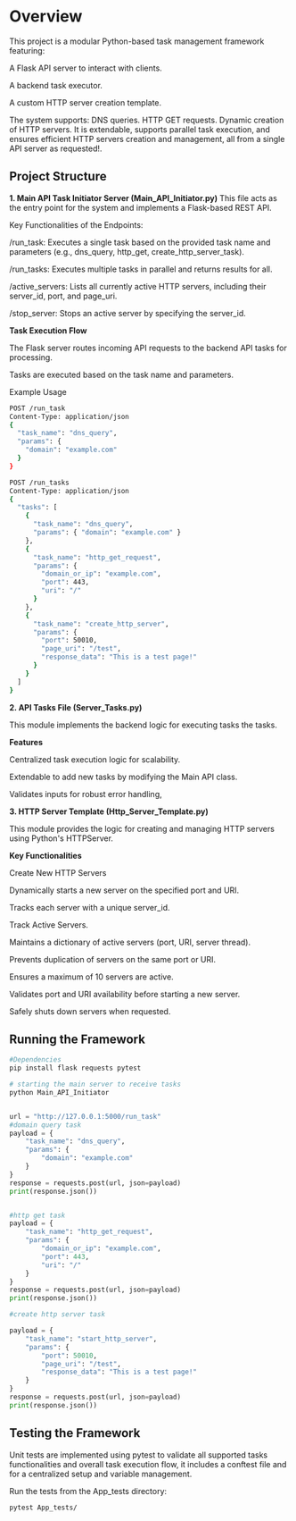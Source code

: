 # Overview

This project is a modular Python-based task management framework featuring:

A Flask API server to interact with clients.

A backend task executor.

A custom HTTP server creation template.

The system supports:
DNS queries.
HTTP GET requests.
Dynamic creation of HTTP servers.
It is extendable, supports parallel task execution, and ensures efficient HTTP servers creation and management, all from a single API server as requested!.

## Project Structure

**1. Main API Task Initiator Server (Main_API_Initiator.py)**
This file acts as the entry point for the system and implements a Flask-based REST API.

Key Functionalities of the Endpoints:

/run_task: Executes a single task based on the provided task name and parameters (e.g., dns_query, http_get, create_http_server_task).

/run_tasks: Executes multiple tasks in parallel and returns results for all.

/active_servers: Lists all currently active HTTP servers, including their server_id, port, and page_uri.

/stop_server: Stops an active server by specifying the server_id.

**Task Execution Flow**
  
The Flask server routes incoming API requests to the backend API tasks for processing.

Tasks are executed based on the task name and parameters.

Example Usage

```bash
POST /run_task
Content-Type: application/json
{
  "task_name": "dns_query",
  "params": {
    "domain": "example.com"
  }
}
```
```bash
POST /run_tasks
Content-Type: application/json
{
  "tasks": [
    {
      "task_name": "dns_query",
      "params": { "domain": "example.com" }
    },
    {
      "task_name": "http_get_request",
      "params": { 
        "domain_or_ip": "example.com", 
        "port": 443, 
        "uri": "/" 
      }
    },
    {
      "task_name": "create_http_server",
      "params": { 
        "port": 50010, 
        "page_uri": "/test", 
        "response_data": "This is a test page!" 
      }
    }
  ]
}


```

**2. API Tasks File (Server_Tasks.py)**

This module implements the backend logic for executing tasks the tasks. 

**Features**

Centralized task execution logic for scalability.

Extendable to add new tasks by modifying the Main API class.

Validates inputs for robust error handling,


**3. HTTP Server Template (Http_Server_Template.py)**

This module provides the logic for creating and managing HTTP servers using Python's HTTPServer.

**Key Functionalities**

Create New HTTP Servers

Dynamically starts a new server on the specified port and URI.

Tracks each server with a unique server_id.

Track Active Servers.

Maintains a dictionary of active servers (port, URI, server thread).

Prevents duplication of servers on the same port or URI.

Ensures a maximum of 10 servers are active.

Validates port and URI availability before starting a new server.

Safely shuts down servers when requested.


## Running the Framework

```python
#Dependencies
pip install flask requests pytest

# starting the main server to receive tasks
python Main_API_Initiator


url = "http://127.0.0.1:5000/run_task"
#domain query task
payload = {
    "task_name": "dns_query",
    "params": {
        "domain": "example.com"
    }
}
response = requests.post(url, json=payload)
print(response.json())


#http get task
payload = {
    "task_name": "http_get_request",
    "params": {
        "domain_or_ip": "example.com",
        "port": 443,
        "uri": "/"
    }
}
response = requests.post(url, json=payload)
print(response.json())

#create http server task

payload = {
    "task_name": "start_http_server",
    "params": {
        "port": 50010,
        "page_uri": "/test",
        "response_data": "This is a test page!"
    }
}
response = requests.post(url, json=payload)
print(response.json())

```

## Testing the Framework

Unit tests are implemented using pytest to validate all supported tasks functionalities and overall task execution flow, it includes a conftest file and for a centralized setup and variable management.

Run the tests from the App_tests directory:
```bash
pytest App_tests/
```
